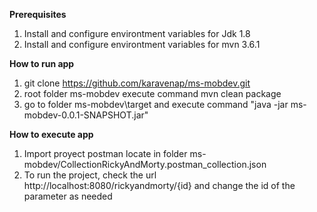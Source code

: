 **Prerequisites**
1) Install and configure environtment variables for Jdk 1.8
2) Install and configure environtment variables for mvn 3.6.1

**How to run app**
1) git clone https://github.com/karavenap/ms-mobdev.git
2) root folder ms-mobdev execute command mvn clean package
3) go to folder ms-mobdev\target and execute command "java -jar ms-mobdev-0.0.1-SNAPSHOT.jar"  

**How to execute app**
1) Import proyect postman locate in folder ms-mobdev/CollectionRickyAndMorty.postman_collection.json
2) To run the project, check the url http://localhost:8080/rickyandmorty/{id} and change the id of the parameter as needed